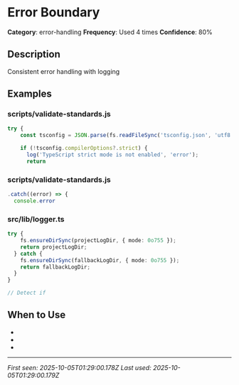# Error Boundary

**Category**: error-handling
**Frequency**: Used 4 times
**Confidence**: 80%

## Description
Consistent error handling with logging

## Examples

### scripts/validate-standards.js
```typescript
try {
    const tsconfig = JSON.parse(fs.readFileSync('tsconfig.json', 'utf8'));

    if (!tsconfig.compilerOptions?.strict) {
      log('TypeScript strict mode is not enabled', 'error');
      return
```


### scripts/validate-standards.js
```typescript
.catch((error) => {
  console.error
```


### src/lib/logger.ts
```typescript
try {
    fs.ensureDirSync(projectLogDir, { mode: 0o755 });
    return projectLogDir;
  } catch {
    fs.ensureDirSync(fallbackLogDir, { mode: 0o755 });
    return fallbackLogDir;
  }
}

// Detect if 
```


## When to Use
- 
- 
- 

---
*First seen: 2025-10-05T01:29:00.178Z*
*Last used: 2025-10-05T01:29:00.179Z*
